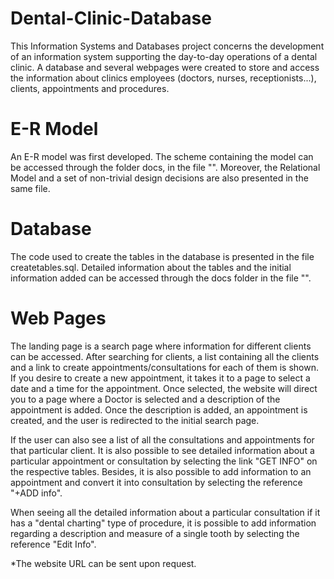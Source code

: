 # Dental-Clinic-Database
This Information Systems and Databases project concerns the development of an information system supporting the day-to-day operations of a dental clinic. A database and several webpages were created to store and access the information about clinics employees (doctors, nurses, receptionists...), clients, appointments and procedures. 

# E-R Model 
An E-R model was first developed. The scheme containing the model can be accessed through the folder docs, in the file "". Moreover, the Relational Model and a set of non-trivial design decisions are also presented in the same file.

# Database
The code used to create the tables in the database is presented in the file createtables.sql. Detailed information about the tables and the initial information added can be accessed through the docs folder in the file "". 

# Web Pages
The landing page is a search page where information for different clients can be accessed. After searching for clients, a list containing all the clients and a link to create appointments/consultations for each of them is shown. If you desire to create a new appointment, it takes it to a page to select a date and a time for the appointment. Once selected, the website will direct you to a page where a Doctor is selected and a description of the appointment is added. Once the description is added, an appointment is created, and the user is redirected to the initial search page. 

If the user can also see a list of all the consultations and appointments for that particular client. It is also possible to see detailed information about a particular appointment or consultation by selecting the link "GET INFO" on the respective tables. Besides, it is also possible to add information to an appointment and convert it into consultation by selecting the reference "+ADD info".

When seeing all the detailed information about a particular consultation if it has a "dental charting" type of procedure, it is possible to add information regarding a description and measure of a single tooth by selecting the reference "Edit Info".

*The website URL can be sent upon request. 

